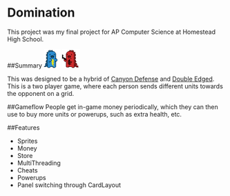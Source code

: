# Domination
This project was my final project for AP Computer Science
at Homestead High School.

##Summary
![Blue Bolt](https://github.com/YangVincent/Domination/blob/master/Animations/BlueFightingBoltMonster/blue1.png)
![Red Bolt](https://github.com/YangVincent/Domination/blob/master/Animations/RedFightingJuggernautMonster/red3.png)

This was designed to be a hybrid of 
[Canyon Defense](http://www.miniclip.com/games/canyon-defense/en/#t-c-f-C) and
[Double Edged](http://www.nitrome.com/games/doubleedged/#.VXtXShNViko).
This is a two player game, where each person sends different units towards
the opponent on a grid. 

##Gameflow
People get in-game money periodically, which they can then use to buy more units
or powerups, such as extra health, etc.

##Features
* Sprites
* Money
* Store
* MultiThreading
* Cheats
* Powerups
* Panel switching through CardLayout


